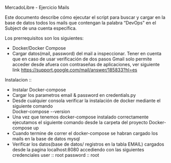 MercadoLibre - Ejercicio Mails

Este documento describe cómo ejecutar el script para buscar y cargar en la base de datos todos los mails que contengan la palabra “DevOps” en el Subject de una cuenta específica.

Los prerrequisitos son los siguientes:

- Docker/Docker Compose
- Cargar datos(mail, password) del mail a inspeccionar. Tener en cuenta que en caso de usar verificación de dos pasos Gmail solo permite acceder desde afuera con contraseñas de aplicaciones, ver siguiente link  https://support.google.com/mail/answer/185833?hl=es

Instalacion ::
- Instalar Docker-compose
- Cargar los parametros email & password en credentials.py
- Desde cualquier consola verificar la instalación de docker mediante el siguiente comando	
        Docker-compose --version
- Una vez que tenemos docker-compose instalado correctamente ejecutamos el siguiente comando desde la carpeta del proyecto
		Docker-compose up
- Cuando termine de correr el docker-compose se habran cargado los mails en la base de datos mysql
- Verificar los datos(base de datos/ registros en la tabla EMAIL) cargados desde la pagina localhost:8080 accediendo con las siguientes credenciales
        user :: root
        password :: root
		

